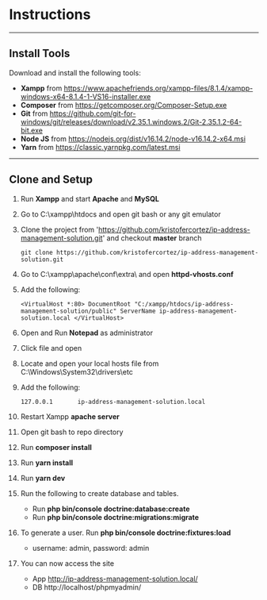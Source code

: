 # Instructions

---

## Install Tools

Download and install the following tools:

- **Xampp** from https://www.apachefriends.org/xampp-files/8.1.4/xampp-windows-x64-8.1.4-1-VS16-installer.exe
- **Composer** from https://getcomposer.org/Composer-Setup.exe
- **Git** from https://github.com/git-for-windows/git/releases/download/v2.35.1.windows.2/Git-2.35.1.2-64-bit.exe
- **Node JS** from https://nodejs.org/dist/v16.14.2/node-v16.14.2-x64.msi
- **Yarn** from https://classic.yarnpkg.com/latest.msi
---

## Clone and Setup

1. Run **Xampp** and start **Apache** and **MySQL**
2. Go to C:\xampp\htdocs and open git bash or any git emulator
3. Clone the project from 'https://github.com/kristofercortez/ip-address-management-solution.git' and checkout **master** branch

   `git clone https://github.com/kristofercortez/ip-address-management-solution.git`

4. Go to C:\xampp\apache\conf\extra\ and open **httpd-vhosts.conf**
5. Add the following:
   
   `<VirtualHost *:80>
      DocumentRoot "C:/xampp/htdocs/ip-address-management-solution/public"
      ServerName ip-address-management-solution.local
   </VirtualHost>`

6. Open and Run **Notepad** as administrator
7. Click file and open
8. Locate and open your local hosts file from C:\Windows\System32\drivers\etc
9. Add the following:

   `127.0.0.1		ip-address-management-solution.local`

10. Restart Xampp **apache server**
11. Open git bash to repo directory
12. Run **composer install**
13. Run **yarn install**
14. Run **yarn dev**
15. Run the following to create database and tables.
    - Run **php bin/console doctrine:database:create**
    - Run **php bin/console doctrine:migrations:migrate**
16. To generate a user. Run **php bin/console doctrine:fixtures:load**
    - username: admin, password: admin
17. You can now access the site
    - App http://ip-address-management-solution.local/
    - DB http://localhost/phpmyadmin/ 
